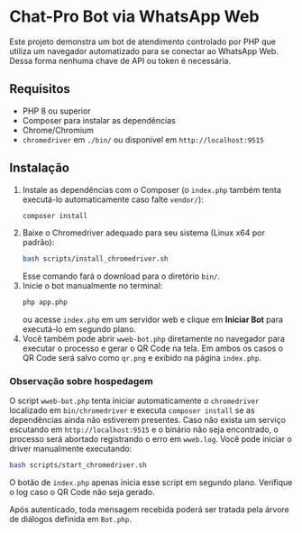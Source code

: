 # Chat-Pro Bot via WhatsApp Web

Este projeto demonstra um bot de atendimento controlado por PHP que utiliza um navegador automatizado para se conectar ao WhatsApp Web. Dessa forma nenhuma chave de API ou token é necessária.

## Requisitos

- PHP 8 ou superior
- Composer para instalar as dependências
- Chrome/Chromium
- `chromedriver` em `./bin/` ou disponível em `http://localhost:9515`

## Instalação

1. Instale as dependências com o Composer (o `index.php` também tenta executá-lo automaticamente caso falte `vendor/`):
   ```bash
   composer install
   ```
2. Baixe o Chromedriver adequado para seu sistema (Linux x64 por padrão):
   ```bash
   bash scripts/install_chromedriver.sh
   ```
   Esse comando fará o download para o diretório `bin/`.
3. Inicie o bot manualmente no terminal:
   ```bash
   php app.php
   ```
   ou acesse `index.php` em um servidor web e clique em **Iniciar Bot** para executá-lo em segundo plano.
4. Você também pode abrir `wweb-bot.php` diretamente no navegador para executar o processo e gerar o QR Code na tela.
   Em ambos os casos o QR Code será salvo como `qr.png` e exibido na página `index.php`.

### Observação sobre hospedagem

O script `wweb-bot.php` tenta iniciar automaticamente o `chromedriver` localizado em `bin/chromedriver` e executa `composer install` se as dependências ainda não estiverem presentes. Caso não exista um serviço escutando em `http://localhost:9515` e o binário não seja encontrado, o processo será abortado registrando o erro em `wweb.log`.
Você pode iniciar o driver manualmente executando:
```bash
bash scripts/start_chromedriver.sh
```

O botão de `index.php` apenas inicia esse script em segundo plano. Verifique o log caso o QR Code não seja gerado.

Após autenticado, toda mensagem recebida poderá ser tratada pela árvore de diálogos definida em `Bot.php`.
